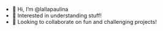 - 👋 Hi, I’m @lallapaulina
- 🌱 Interested in understanding stuff!
- 💞️ Looking to collaborate on fun and challenging projects!


<!---
lallapaulina/lallapaulina is a ✨ special ✨ repository because its `README.md` (this file) appears on your GitHub profile.
You can click the Preview link to take a look at your changes.
--->
